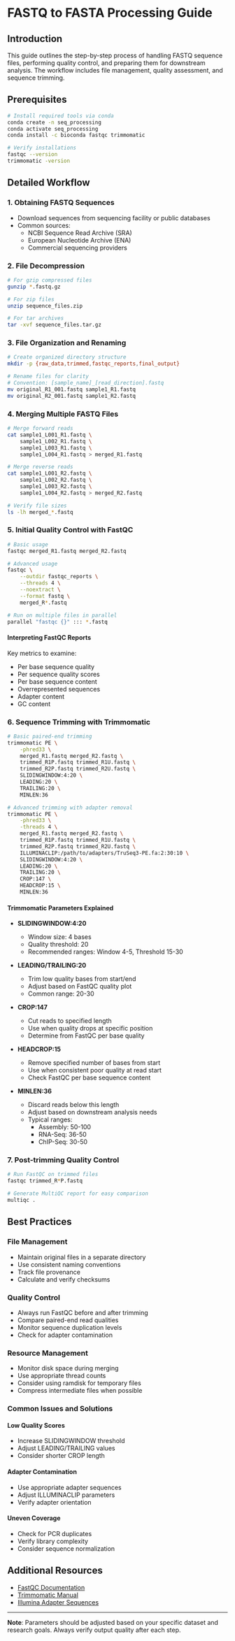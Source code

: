 # FASTQ to FASTA Processing Guide

## Introduction
This guide outlines the step-by-step process of handling FASTQ sequence files, performing quality control, and preparing them for downstream analysis. The workflow includes file management, quality assessment, and sequence trimming.

## Prerequisites

```bash
# Install required tools via conda
conda create -n seq_processing
conda activate seq_processing
conda install -c bioconda fastqc trimmomatic

# Verify installations
fastqc --version
trimmomatic -version
```

## Detailed Workflow

### 1. Obtaining FASTQ Sequences

* Download sequences from sequencing facility or public databases
* Common sources:
  * NCBI Sequence Read Archive (SRA)
  * European Nucleotide Archive (ENA)
  * Commercial sequencing providers

### 2. File Decompression

```bash
# For gzip compressed files
gunzip *.fastq.gz

# For zip files
unzip sequence_files.zip

# For tar archives
tar -xvf sequence_files.tar.gz
```

### 3. File Organization and Renaming

```bash
# Create organized directory structure
mkdir -p {raw_data,trimmed,fastqc_reports,final_output}

# Rename files for clarity
# Convention: [sample_name]_[read_direction].fastq
mv original_R1_001.fastq sample1_R1.fastq
mv original_R2_001.fastq sample1_R2.fastq
```

### 4. Merging Multiple FASTQ Files

```bash
# Merge forward reads
cat sample1_L001_R1.fastq \
    sample1_L002_R1.fastq \
    sample1_L003_R1.fastq \
    sample1_L004_R1.fastq > merged_R1.fastq

# Merge reverse reads
cat sample1_L001_R2.fastq \
    sample1_L002_R2.fastq \
    sample1_L003_R2.fastq \
    sample1_L004_R2.fastq > merged_R2.fastq

# Verify file sizes
ls -lh merged_*.fastq
```

### 5. Initial Quality Control with FastQC

```bash
# Basic usage
fastqc merged_R1.fastq merged_R2.fastq

# Advanced usage
fastqc \
    --outdir fastqc_reports \
    --threads 4 \
    --noextract \
    --format fastq \
    merged_R*.fastq

# Run on multiple files in parallel
parallel "fastqc {}" ::: *.fastq
```

#### Interpreting FastQC Reports

Key metrics to examine:
* Per base sequence quality
* Per sequence quality scores
* Per base sequence content
* Overrepresented sequences
* Adapter content
* GC content

### 6. Sequence Trimming with Trimmomatic

```bash
# Basic paired-end trimming
trimmomatic PE \
    -phred33 \
    merged_R1.fastq merged_R2.fastq \
    trimmed_R1P.fastq trimmed_R1U.fastq \
    trimmed_R2P.fastq trimmed_R2U.fastq \
    SLIDINGWINDOW:4:20 \
    LEADING:20 \
    TRAILING:20 \
    MINLEN:36

# Advanced trimming with adapter removal
trimmomatic PE \
    -phred33 \
    -threads 4 \
    merged_R1.fastq merged_R2.fastq \
    trimmed_R1P.fastq trimmed_R1U.fastq \
    trimmed_R2P.fastq trimmed_R2U.fastq \
    ILLUMINACLIP:/path/to/adapters/TruSeq3-PE.fa:2:30:10 \
    SLIDINGWINDOW:4:20 \
    LEADING:20 \
    TRAILING:20 \
    CROP:147 \
    HEADCROP:15 \
    MINLEN:36
```

#### Trimmomatic Parameters Explained

* **SLIDINGWINDOW:4:20**
  * Window size: 4 bases
  * Quality threshold: 20
  * Recommended ranges: Window 4-5, Threshold 15-30

* **LEADING/TRAILING:20**
  * Trim low quality bases from start/end
  * Adjust based on FastQC quality plot
  * Common range: 20-30

* **CROP:147**
  * Cut reads to specified length
  * Use when quality drops at specific position
  * Determine from FastQC per base quality

* **HEADCROP:15**
  * Remove specified number of bases from start
  * Use when consistent poor quality at read start
  * Check FastQC per base sequence content

* **MINLEN:36**
  * Discard reads below this length
  * Adjust based on downstream analysis needs
  * Typical ranges:
    * Assembly: 50-100
    * RNA-Seq: 36-50
    * ChIP-Seq: 30-50

### 7. Post-trimming Quality Control

```bash
# Run FastQC on trimmed files
fastqc trimmed_R*P.fastq

# Generate MultiQC report for easy comparison
multiqc .
```

## Best Practices

### File Management
* Maintain original files in a separate directory
* Use consistent naming conventions
* Track file provenance
* Calculate and verify checksums

### Quality Control
* Always run FastQC before and after trimming
* Compare paired-end read qualities
* Monitor sequence duplication levels
* Check for adapter contamination

### Resource Management
* Monitor disk space during merging
* Use appropriate thread counts
* Consider using ramdisk for temporary files
* Compress intermediate files when possible

### Common Issues and Solutions

#### Low Quality Scores
* Increase SLIDINGWINDOW threshold
* Adjust LEADING/TRAILING values
* Consider shorter CROP length

#### Adapter Contamination
* Use appropriate adapter sequences
* Adjust ILLUMINACLIP parameters
* Verify adapter orientation

#### Uneven Coverage
* Check for PCR duplicates
* Verify library complexity
* Consider sequence normalization

## Additional Resources

* [FastQC Documentation](https://www.bioinformatics.babraham.ac.uk/projects/fastqc/)
* [Trimmomatic Manual](http://www.usadellab.org/cms/?page=trimmomatic)
* [Illumina Adapter Sequences](https://support.illumina.com/downloads/illumina-adapter-sequences-document-1000000002694.html)

---

**Note**: Parameters should be adjusted based on your specific dataset and research goals. Always verify output quality after each step.